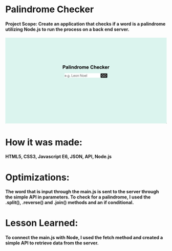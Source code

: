 # Palindrome Checker
#### Project Scope: Create an application that checks if a word is a palindrome utilizing Node.js to run the process on a back end server.
![](palindromeChecker/palindrome.png)

# How it was made:
#### HTML5, CSS3, Javascript E6, JSON, API, Node.js

# Optimizations:
#### The word that is input through the main.js is sent to the server through the simple API in parameters. To check for a palindrome, I used the .split(), .reverse() and .join() methods and an if conditional. 

# Lesson Learned: 
#### To connect the main.js with Node, I used the fetch method and created a simple API to retrieve data from the server. 
